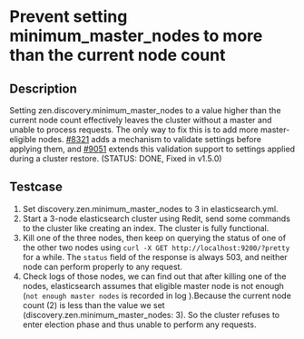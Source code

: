# Prevent setting minimum_master_nodes to more than the current node count


## Description

Setting zen.discovery.minimum_master_nodes to a value higher than the current node count effectively leaves the cluster without a master and unable to process requests. 
The only way to fix this is to add more master-eligible nodes. [#8321](https://github.com/elastic/elasticsearch/issues/8321) adds a mechanism to validate settings before applying them, and [#9051](https://github.com/elastic/elasticsearch/issues/9051) extends this validation support to settings applied during a cluster restore. 
(STATUS: DONE, Fixed in v1.5.0)


## Testcase

1. Set discovery.zen.minimum_master_nodes to 3 in elasticsearch.yml.
2. Start a 3-node elasticsearch cluster using Redit, send some commands to the cluster like creating an index. The cluster is fully functional.
3. Kill one of the three nodes, then keep on querying the status of one of the other two nodes using `curl -X GET http://localhost:9200/?pretty` for a while. The `status` field of the response is always 503, and neither node can perform properly to any request.
4. Check logs of those nodes, we can find out that after killing one of the nodes, elasticsearch assumes that eligible master node is not enough (`not enough master nodes` is recorded in log ).Because the current node count (2) is less than the value we set (discovery.zen.minimum_master_nodes: 3). So the cluster refuses to enter election phase and thus unable to perform any requests.
